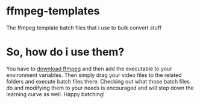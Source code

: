 # ffmpeg-templates
The ffmpeg template batch files that i use to bulk convert stuff

# So, how do i use them?
You have to [download ffmpeg](https://ffmpeg.org/download.html#build-windows) and then add the executable to your environment variables. Then simply drag your video files to the related folders and execute batch files there. Checking out what those batch files do and modifying them to your needs is encouraged and will step down the learning curve as well. Happy batching!
